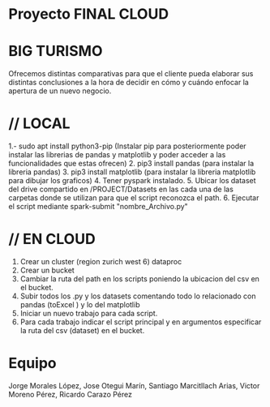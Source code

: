 # Proyecto FINAL CLOUD
# BIG TURISMO

Ofrecemos distintas comparativas para que el cliente pueda elaborar sus distintas conclusiones a la hora de decidir en cómo y cuándo enfocar la apertura de un nuevo negocio.

# // LOCAL

1.- sudo apt install python3-pip (Instalar pip para posteriormente poder instalar las librerias de pandas y matplotlib y poder acceder a las funcionalidades que estas ofrecen)
2. pip3 install pandas (para instalar la libreria pandas)
3. pip3 install matplotlib (para instalar la libreria matplotlib para dibujar los graficos)
4. Tener pyspark instalado. 
5. Ubicar los dataset del drive compartido en /PROJECT/Datasets en las cada una de las carpetas donde se utilizan para que el script reconozca el path.
6. Ejecutar el script mediante spark-submit "nombre_Archivo.py" 

# // EN CLOUD 

1. Crear un cluster (region zurich west 6) dataproc
2. Crear  un bucket
3. Cambiar la ruta del path en los scripts poniendo la ubicacion del csv en el bucket.
4. Subir todos los .py y los datasets comentando todo lo relacionado con pandas (toExcel ) y lo del matplotlib
5. Iniciar un nuevo trabajo para cada script.
6. Para cada trabajo indicar el script principal y en argumentos especificar la ruta del csv (dataset) en el bucket.



# Equipo

Jorge Morales López, 
Jose Otegui Marín,
Santiago Marcitllach Arias, 
Victor Moreno Pérez, 
Ricardo Carazo Pérez

